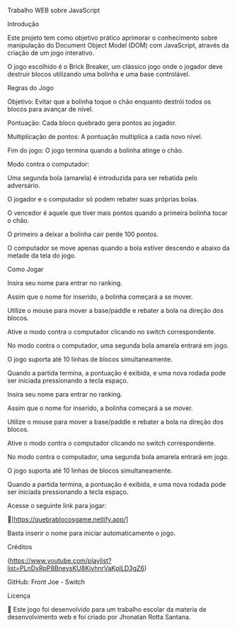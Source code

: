 Trabalho WEB sobre JavaScript

Introdução

Este projeto tem como objetivo prático aprimorar o conhecimento sobre manipulação do Document Object Model (DOM) com JavaScript, através da criação de um jogo interativo.

O jogo escolhido é o Brick Breaker, um clássico jogo onde o jogador deve destruir blocos utilizando uma bolinha e uma base controlável.

Regras do Jogo

Objetivo: Evitar que a bolinha toque o chão enquanto destrói todos os blocos para avançar de nível.

Pontuação: Cada bloco quebrado gera pontos ao jogador.

Multiplicação de pontos: A pontuação multiplica a cada novo nível.

Fim do jogo: O jogo termina quando a bolinha atinge o chão.

Modo contra o computador:

Uma segunda bola (amarela) é introduzida para ser rebatida pelo adversário.

O jogador e o computador só podem rebater suas próprias bolas.

O vencedor é aquele que tiver mais pontos quando a primeira bolinha tocar o chão.

O primeiro a deixar a bolinha cair perde 100 pontos.

O computador se move apenas quando a bola estiver descendo e abaixo da metade da tela do jogo.

Como Jogar

Insira seu nome para entrar no ranking.

Assim que o nome for inserido, a bolinha começará a se mover.

Utilize o mouse para mover a base/paddle e rebater a bola na direção dos blocos.

Ative o modo contra o computador clicando no switch correspondente.

No modo contra o computador, uma segunda bola amarela entrará em jogo.

O jogo suporta até 10 linhas de blocos simultaneamente.

Quando a partida termina, a pontuação é exibida, e uma nova rodada pode ser iniciada pressionando a tecla espaço.


Insira seu nome para entrar no ranking.

Assim que o nome for inserido, a bolinha começará a se mover.

Utilize o mouse para mover a base/paddle e rebater a bola na direção dos blocos.

Ative o modo contra o computador clicando no switch correspondente.

No modo contra o computador, uma segunda bola amarela entrará em jogo.

O jogo suporta até 10 linhas de blocos simultaneamente.

Quando a partida termina, a pontuação é exibida, e uma nova rodada pode ser iniciada pressionando a tecla espaço.

Acesse o seguinte link para jogar:

🔗[https://quebrablocosgame.netlify.app/]

Basta inserir o nome para iniciar automaticamente o jogo.

Créditos

(https://www.youtube.com/playlist?list=PLnDvRpP8BneysKU8KivhnrVaKpILD3gZ6)

GitHub: Front Joe - Switch

Licença

📜 Este jogo foi desenvolvido para um trabalho escolar da materia de desenvolvimento web e foi criado por Jhonatan Rotta Santana.
